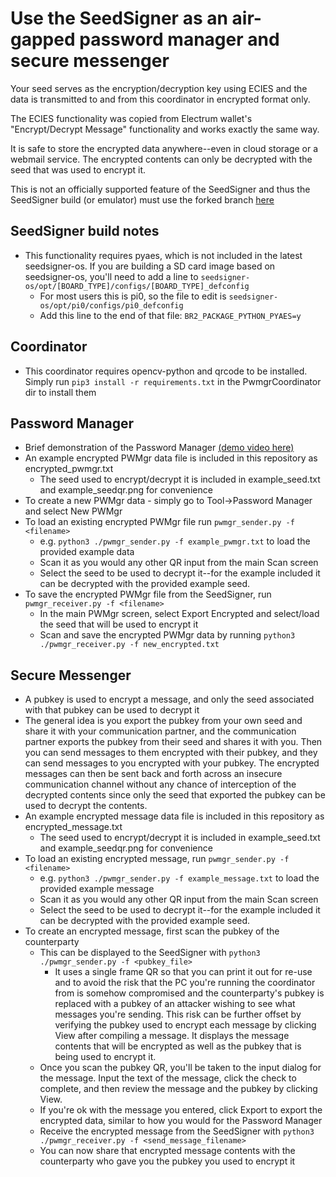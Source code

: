 # Use the SeedSigner as an air-gapped password manager and secure messenger

Your seed serves as the encryption/decryption key using ECIES and the data is transmitted to and from this coordinator in encrypted format only.

The ECIES functionality was copied from Electrum wallet's "Encrypt/Decrypt Message" functionality and works exactly the same way.

It is safe to store the encrypted data anywhere--even in cloud storage or a webmail service.  The encrypted contents can only be decrypted with the seed that was used to encrypt it.

This is not an officially supported feature of the SeedSigner and thus the SeedSigner build (or emulator) must use the forked branch [here](https://github.com/BamaHodl/seedsigner/tree/PasswordManager)

## SeedSigner build notes
* This functionality requires pyaes, which is not included in the latest seedsigner-os.  If you are building a SD card image based on seedsigner-os, you'll need to add a line to `seedsigner-os/opt/[BOARD_TYPE]/configs/[BOARD_TYPE]_defconfig`
   - For most users this is pi0, so the file to edit is `seedsigner-os/opt/pi0/configs/pi0_defconfig`
   - Add this line to the end of that file: `BR2_PACKAGE_PYTHON_PYAES=y`

## Coordinator
* This coordinator requires opencv-python and qrcode to be installed.  Simply run `pip3 install -r requirements.txt` in the PwmgrCoordinator dir to install them
 
## Password Manager
* Brief demonstration of the Password Manager [(demo video here)](https://youtu.be/2L99mucvZrg)
* An example encrypted PWMgr data file is included in this repository as encrypted_pwmgr.txt
   - The seed used to encrypt/decrypt it is included in example_seed.txt and example_seedqr.png for convenience
* To create a new PWMgr data - simply go to Tool->Password Manager and select New PWMgr
* To load an existing encrypted PWMgr file run `pwmgr_sender.py -f <filename>`
  - e.g. `python3 ./pwmgr_sender.py -f example_pwmgr.txt` to load the provided example data
  - Scan it as you would any other QR input from the main Scan screen
  - Select the seed to be used to decrypt it--for the example included it can be decrypted with the provided example seed.
* To save the encrypted PWMgr file from the SeedSigner, run `pwmgr_receiver.py -f <filename>`
  - In the main PWMgr screen, select Export Encrypted and select/load the seed that will be used to encrypt it
  - Scan and save the encrypted PWMgr data by running `python3 ./pwmgr_receiver.py -f new_encrypted.txt`

## Secure Messenger
* A pubkey is used to encrypt a message, and only the seed associated with that pubkey can be used to decrypt it
* The general idea is you export the pubkey from your own seed and share it with your communication partner, and the communication partner exports the pubkey from their seed and shares it with you.  Then you can send messages to them encrypted with their pubkey, and they can send messages to you encrypted with your pubkey.  The encrypted messages can then be sent back and forth across an insecure communication channel without any chance of interception of the decrypted contents since only the seed that exported the pubkey can be used to decrypt the contents.
* An example encrypted message data file is included in this repository as encrypted_message.txt
   - The seed used to encrypt/decrypt it is included in example_seed.txt and example_seedqr.png for convenience
* To load an existing encrypted message, run `pwmgr_sender.py -f <filename>`
  - e.g. `python3 ./pwmgr_sender.py -f example_message.txt` to load the provided example message
  - Scan it as you would any other QR input from the main Scan screen
  - Select the seed to be used to decrypt it--for the example included it can be decrypted with the provided example seed.
* To create an encrypted message, first scan the pubkey of the counterparty
  - This can be displayed to the SeedSigner with `python3 ./pwmgr_sender.py -f <pubkey_file>`
    - It uses a single frame QR so that you can print it out for re-use and to avoid the risk that the PC you're running the coordinator from is somehow compromised and the counterparty's pubkey is replaced with a pubkey of an attacker wishing to see what messages you're sending.  This risk can be further offset by verifying the pubkey used to encrypt each message by clicking View after compiling a message.  It displays the message contents that will be encrypted as well as the pubkey that is being used to encrypt it.
  - Once you scan the pubkey QR, you'll be taken to the input dialog for the message.  Input the text of the message, click the check to complete, and then review the message and the pubkey by clicking View.
  - If you're ok with the message you entered, click Export to export the encrypted data, similar to how you would for the Password Manager
  - Receive the encrypted message from the SeedSigner with `python3 ./pwmgr_receiver.py -f <send_message_filename>`
  - You can now share that encrypted message contents with the counterparty who gave you the pubkey you used to encrypt it
